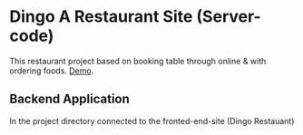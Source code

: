 # Dingo A Restaurant Site (Server-code)

This restaurant project based on booking table through online & with ordering foods. [Demo](https://github.com/facebook/create-react-app).

## Backend Application 

In the project directory connected to the fronted-end-site (Dingo Restauant) 


